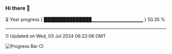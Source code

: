 ### Hi there 👋

⏳ Year progress { ███████████████▁▁▁▁▁▁▁▁▁▁▁▁▁▁▁ } 50.35 %

---

⏰ Updated on Wed, 03 Jul 2024 06:22:06 GMT

![Progress Bar CI](https://github.com/liununu/liununu/workflows/Progress%20Bar%20CI/badge.svg)

